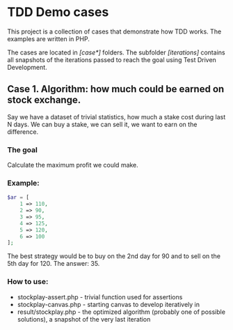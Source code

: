 # TDD Demo cases

This project is a collection of cases that demonstrate how TDD works. The examples are written in PHP. 

The cases are located in _[case*]_ folders. The subfolder _[iterations]_ contains all snapshots of the iterations passed to reach the goal using Test Driven Development.

## Case 1. Algorithm: how much could be earned on stock exchange.
 
Say we have a dataset of trivial statistics, how much a stake cost during last N days. We can buy a stake, we can sell it, we want to earn on the difference.

### The goal
Calculate the maximum profit we could make.

### Example:
```php
$ar = [
    1 => 110,
    2 => 90,
    3 => 95,
    4 => 125,
    5 => 120,
    6 => 100
];
```
The best strategy would be to buy on the 2nd day for 90 and to sell on the 5th day for 120.
The answer: 35. 

### How to use:
* stockplay-assert.php - trivial function used for assertions
* stockplay-canvas.php - starting canvas to develop iteratively in
* result/stockplay.php - the optimized algorithm (probably one of possible solutions), a snapshot of the very last iteration

